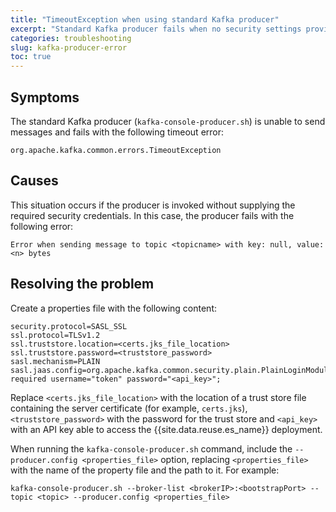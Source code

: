 ```yaml
---
title: "TimeoutException when using standard Kafka producer"
excerpt: "Standard Kafka producer fails when no security settings provided."
categories: troubleshooting
slug: kafka-producer-error
toc: true
---
```


## Symptoms

The standard Kafka producer (`kafka-console-producer.sh`) is unable to send messages and fails with the following timeout error:

```
org.apache.kafka.common.errors.TimeoutException
```

## Causes

This situation occurs if the producer is invoked without supplying the required security credentials. In this case, the producer fails with
the following error:

```
Error when sending message to topic <topicname> with key: null, value: <n> bytes
```

## Resolving the problem

Create a properties file with the following content:

```
security.protocol=SASL_SSL
ssl.protocol=TLSv1.2
ssl.truststore.location=<certs.jks_file_location>
ssl.truststore.password=<truststore_password>
sasl.mechanism=PLAIN
sasl.jaas.config=org.apache.kafka.common.security.plain.PlainLoginModule required username="token" password="<api_key>";
```

Replace `<certs.jks_file_location>` with the location of a trust store file containing the server certificate (for example, `certs.jks`), `<truststore_password>` with the password for the trust store and `<api_key>` with an API key able to access the {{site.data.reuse.es_name}} deployment.

When running the `kafka-console-producer.sh` command, include the `--producer.config <properties_file>` option, replacing `<properties_file>` with the name of the property file and the path to it. For example:

```
kafka-console-producer.sh --broker-list <brokerIP>:<bootstrapPort> --topic <topic> --producer.config <properties_file>
```
